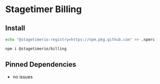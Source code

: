 # Stagetimer Billing

## Install

```sh
echo "@stagetimerio:registry=https://npm.pkg.github.com" >> .npmrc

npm i @stagetimerio/billing
```

## Pinned Dependencies

- no issues
